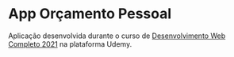 # App Orçamento Pessoal

Aplicação desenvolvida durante o curso de [Desenvolvimento Web Completo 2021](https://www.udemy.com/course/web-completo/) na plataforma Udemy.
